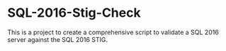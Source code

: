 # SQL-2016-Stig-Check
This is a project to create a comprehensive script to validate a SQL 2016 server against the SQL 2016 STIG.
